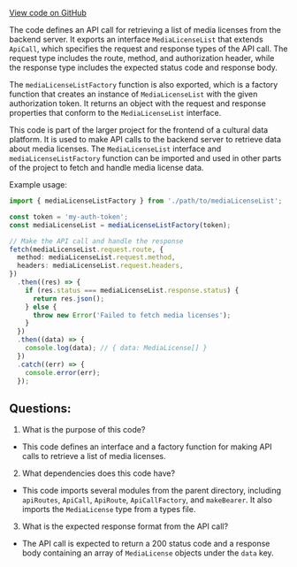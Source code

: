 [View code on GitHub](https://github.com/technologiestiftung/kulturdaten-frontend/blob/master/lib/api/routes/mediaLicense/list.ts)

The code defines an API call for retrieving a list of media licenses from the backend server. It exports an interface `MediaLicenseList` that extends `ApiCall`, which specifies the request and response types of the API call. The request type includes the route, method, and authorization header, while the response type includes the expected status code and response body.

The `mediaLicenseListFactory` function is also exported, which is a factory function that creates an instance of `MediaLicenseList` with the given authorization token. It returns an object with the request and response properties that conform to the `MediaLicenseList` interface.

This code is part of the larger project for the frontend of a cultural data platform. It is used to make API calls to the backend server to retrieve data about media licenses. The `MediaLicenseList` interface and `mediaLicenseListFactory` function can be imported and used in other parts of the project to fetch and handle media license data.

Example usage:

```typescript
import { mediaLicenseListFactory } from './path/to/mediaLicenseList';

const token = 'my-auth-token';
const mediaLicenseList = mediaLicenseListFactory(token);

// Make the API call and handle the response
fetch(mediaLicenseList.request.route, {
  method: mediaLicenseList.request.method,
  headers: mediaLicenseList.request.headers,
})
  .then((res) => {
    if (res.status === mediaLicenseList.response.status) {
      return res.json();
    } else {
      throw new Error('Failed to fetch media licenses');
    }
  })
  .then((data) => {
    console.log(data); // { data: MediaLicense[] }
  })
  .catch((err) => {
    console.error(err);
  });
```
## Questions: 
 1. What is the purpose of this code?
- This code defines an interface and a factory function for making API calls to retrieve a list of media licenses.

2. What dependencies does this code have?
- This code imports several modules from the parent directory, including `apiRoutes`, `ApiCall`, `ApiRoute`, `ApiCallFactory`, and `makeBearer`. It also imports the `MediaLicense` type from a types file.

3. What is the expected response format from the API call?
- The API call is expected to return a 200 status code and a response body containing an array of `MediaLicense` objects under the `data` key.